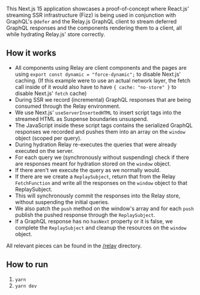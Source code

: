 This Next.js 15 application showcases a proof-of-concept where React.js' streaming SSR infrastructure (Fizz) is being used in conjunction with GraphQL's `@defer` and the Relay.js GraphQL client to stream deferred GraphQL responses and the components rendering them to a client, all while hydrating Relay.js' store correctly.

## How it works

- All components using Relay are client components and the pages are using `export const dynamic = "force-dynamic";` to disable Next.js' caching. (If this example were to use an actual network layer, the fetch call inside of it would also have to have `{ cache: "no-store" }` to disable Next.js' `fetch` cache)
- During SSR we record (incremental) GraphQL responses that are being consumed through the Relay environment.
- We use Next.js' `useServerInsertedHTML` to insert script tags into the streamed HTML as Suspense boundaries unsuspend.
- The JavaScript inside these script tags contains the serialized GraphQL responses we recorded and pushes them into an array on the `window` object (scoped per query).
- During hydration Relay re-executes the queries that were already executed on the server.
- For each query we (synchronously without suspending) check if there are responses meant for hydration stored on the `window` object.
- If there aren't we execute the query as we normally would.
- If there are we create a `ReplaySubject`, return that from the Relay `FetchFunction` and write all the responses on the `window` object to that ReplaySubject.
- This will synchronously commit the responses into the Relay store, without suspending the initial queries.
- We also patch the `push` method on the window's array and for each `push` publish the pushed response through the `ReplaySubject`.
- If a GraphQL response has no `hasNext` property or it is false, we complete the `ReplaySubject` and cleanup the resources on the `window` object.

All relevant pieces can be found in the [/relay](./relay) directory.

## How to run

1. `yarn`
2. `yarn dev`

